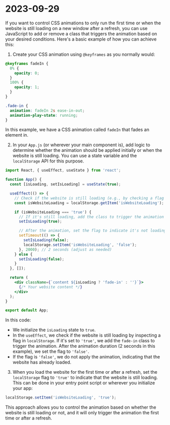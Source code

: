 # 2023-09-29
If you want to control CSS animations to only run the first time or when the website is still loading on a new window after a refresh, you can use JavaScript to add or remove a class that triggers the animation based on your desired conditions. Here's a basic example of how you can achieve this:

1. Create your CSS animation using `@keyframes` as you normally would:

```css
@keyframes fadeIn {
  0% {
    opacity: 0;
  }
  100% {
    opacity: 1;
  }
}

.fade-in {
  animation: fadeIn 2s ease-in-out;
  animation-play-state: running;
}
```

In this example, we have a CSS animation called `fadeIn` that fades an element in.

2. In your `App.js` (or wherever your main component is), add logic to determine whether the animation should be applied initially or when the website is still loading. You can use a state variable and the `localStorage` API for this purpose.

```jsx
import React, { useEffect, useState } from 'react';

function App() {
  const [isLoading, setIsLoading] = useState(true);

  useEffect(() => {
    // Check if the website is still loading (e.g., by checking a flag in localStorage)
    const isWebsiteLoading = localStorage.getItem('isWebsiteLoading');

    if (isWebsiteLoading === 'true') {
      // If it's still loading, add the class to trigger the animation
      setIsLoading(true);

      // After the animation, set the flag to indicate it's not loading anymore
      setTimeout(() => {
        setIsLoading(false);
        localStorage.setItem('isWebsiteLoading', 'false');
      }, 2000); // 2 seconds (adjust as needed)
    } else {
      setIsLoading(false);
    }
  }, []);

  return (
    <div className={`content ${isLoading ? 'fade-in' : ''}`}>
      {/* Your website content */}
    </div>
  );
}

export default App;
```

In this code:

- We initialize the `isLoading` state to `true`.
- In the `useEffect`, we check if the website is still loading by inspecting a flag in `localStorage`. If it's set to `'true'`, we add the `fade-in` class to trigger the animation. After the animation duration (2 seconds in this example), we set the flag to `'false'`.
- If the flag is `'false'`, we do not apply the animation, indicating that the website has already loaded.

3. When you load the website for the first time or after a refresh, set the `localStorage` flag to `'true'` to indicate that the website is still loading. This can be done in your entry point script or wherever you initialize your app:

```javascript
localStorage.setItem('isWebsiteLoading', 'true');
```

This approach allows you to control the animation based on whether the website is still loading or not, and it will only trigger the animation the first time or after a refresh.